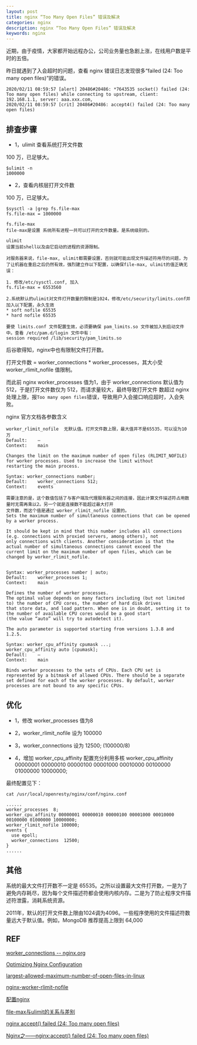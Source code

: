 ```yaml
---
layout: post
title: nginx “Too Many Open Files” 错误及解决
categories: nginx
description: nginx “Too Many Open Files” 错误及解决
keywords: nginx
---
```


近期，由于疫情，大家都开始远程办公，公司业务量也急剧上涨，在线用户数是平时的五倍。

昨日就遇到了入会超时的问题，查看 nginx 错误日志发现很多“failed (24: Too many open files)”的错误。

```shell
2020/02/11 08:59:57 [alert] 20486#20486: *7643535 socket() failed (24: Too many open files) while connecting to upstream, client: 192.168.1.1, server: aaa.xxx.com,
2020/02/11 08:59:57 [crit] 20486#20486: accept4() failed (24: Too many open files)
```

## 排查步骤

- 1，ulimit 查看系统打开文件数

100 万，已足够大。

```shell
$ulimit -n
1000000
```

- 2，查看内核层打开文件数

100 万，已足够大。

```shell
$sysctl -a |grep fs.file-max
fs.file-max = 1000000
```

```
fs.file-max
file-max是设置 系统所有进程一共可以打开的文件数量。是系统级别的。

ulimit
设置当前shell以及由它启动的进程的资源限制。

对服务器来说，file-max, ulimit都需要设置，否则就可能出现文件描述符用尽的问题，为了让机器在重启之后仍然有效，强烈建立作以下配置，以确保file-max, ulimit的值正确无误：

1. 修改/etc/sysctl.conf, 加入             
fs.file-max = 6553560

2.系统默认的ulimit对文件打开数量的限制是1024，修改/etc/security/limits.conf并加入以下配置，永久生效
* soft nofile 65535 
* hard nofile 65535

要使 limits.conf 文件配置生效，必须要确保 pam_limits.so 文件被加入到启动文件中。查看 /etc/pam.d/login 文件中有：
session required /lib/security/pam_limits.so
```

后谷歌得知，nginx中也有限制文件打开数。

打开文件数 = worker_connections * worker_processes，其大小受 worker_rlimit_nofile 值限制。

而此前 nginx worker_processes 值为1，由于 worker_connections 默认值为 512，于是打开文件数仅为 512，而请求量较大，最终导致打开文件
数超过 nginx 处理上限，报`Too many open files`错误，导致用户入会接口响应超时，入会失败。


nginx 官方文档各参数含义

```
worker_rlimit_nofile  无默认值。打开文件数上限，最大值并不是65535，可以设为10 万
Default:	—
Context:	main

Changes the limit on the maximum number of open files (RLIMIT_NOFILE) for worker processes. Used to increase the limit without 
restarting the main process.

Syntax:	worker_connections number;
Default:	worker_connections 512;
Context:	events

需要注意的是，这个数值包括了与客户端及代理服务器之间的连接，因此计算文件描述符占用数量时无需再乘以2。另一个就是连接数不能超过最大打开
文件数，而这个值是通过 worker_rlimit_nofile 设置的。
Sets the maximum number of simultaneous connections that can be opened by a worker process.

It should be kept in mind that this number includes all connections (e.g. connections with proxied servers, among others), not
only connections with clients. Another consideration is that the actual number of simultaneous connections cannot exceed the 
current limit on the maximum number of open files, which can be changed by worker_rlimit_nofile.


Syntax:	worker_processes number | auto;
Default:	worker_processes 1;
Context:	main

Defines the number of worker processes.
The optimal value depends on many factors including (but not limited to) the number of CPU cores, the number of hard disk drives 
that store data, and load pattern. When one is in doubt, setting it to the number of available CPU cores would be a good start 
(the value “auto” will try to autodetect it).

The auto parameter is supported starting from versions 1.3.8 and 1.2.5.

Syntax:	worker_cpu_affinity cpumask ...;
worker_cpu_affinity auto [cpumask];
Default:	—
Context:	main

Binds worker processes to the sets of CPUs. Each CPU set is represented by a bitmask of allowed CPUs. There should be a separate 
set defined for each of the worker processes. By default, worker processes are not bound to any specific CPUs.
```

## 优化

- 1，修改 worker_processes 值为8

- 2，worker_rlimit_nofile 设为 100000

- 3，worker_connections 设为 12500; (100000/8)

- 4，增加 worker_cpu_affinity 配置充分利用多核
worker_cpu_affinity 00000001 00000010 00000100 00001000 00010000 00100000 01000000 10000000;

最终配置见下：

```
cat /usr/local/openresty/nginx/conf/nginx.conf

......
worker_processes  8;
worker_cpu_affinity 00000001 00000010 00000100 00001000 00010000 00100000 01000000 10000000;
worker_rlimit_nofile 100000;
events {
  use epoll;
  worker_connections  12500;
}
......

```


## 其他

系统的最大文件打开数不一定是 65535。之所以设置最大文件打开数，一是为了避免内存耗尽，因为每个文件描述符都会使用内核内存。二是为了防止程序文件描述符泄露，消耗系统资源。

2011年，默认的打开文件数上限由1024调为4096。一些程序使用的文件描述符数量远大于默认值。例如，MongoDB 推荐提高上限到 64,000


## REF

[worker_connections -- nginx.org](https://nginx.org/en/docs/ngx_core_module.html?&_ga=2.159146106.1928714280.1581517224-266900567.1581517224#worker_connections)

[Optimizing Nginx Configuration](https://easyengine.io/tutorials/nginx/optimization/)

[largest-allowed-maximum-number-of-open-files-in-linux](https://unix.stackexchange.com/questions/334187/largest-allowed-maximum-number-of-open-files-in-linux)

[nginx-worker-rlimit-nofile](https://stackoverflow.com/questions/37591784/nginx-worker-rlimit-nofile)

[配置nginx](https://www.jianshu.com/p/81445f571590)

[file-max与ulimit的关系与差别](https://www.cnblogs.com/zengkefu/p/5592117.html)

[nginx accept() failed (24: Too many open files)](https://www.cnblogs.com/jkko123/p/6294586.html)

[Nginx之——nginx:accept() failed (24: Too many open files)](https://blog.csdn.net/l1028386804/article/details/51425325)
